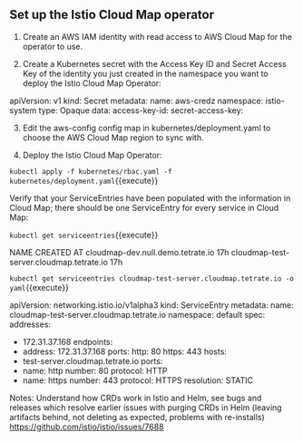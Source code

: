 ## Set up the Istio Cloud Map operator

1. Create an AWS IAM identity with read access to AWS Cloud Map for the operator to use.

2. Create a Kubernetes secret with the Access Key ID and Secret Access Key of the identity you just created in the namespace you want to deploy the Istio Cloud Map Operator:

apiVersion: v1
kind: Secret
metadata:
  name: aws-credz
  namespace: istio-system
type: Opaque
data:
  access-key-id: <base64-encoded-IAM-access-key-id>
  secret-access-key: <base64-encoded-IAM-secret-access-key>
  
3. Edit the aws-config config map in kubernetes/deployment.yaml to choose the AWS Cloud Map region to sync with.

4. Deploy the Istio Cloud Map Operator:

`kubectl apply -f kubernetes/rbac.yaml -f kubernetes/deployment.yaml`{{execute}}

Verify that your ServiceEntries have been populated with the information in Cloud Map; there should be one ServiceEntry for every service in Cloud Map:

`kubectl get serviceentries`{{execute}}

NAME                                       CREATED AT
cloudmap-dev.null.demo.tetrate.io          17h
cloudmap-test-server.cloudmap.tetrate.io   17h

`kubectl get serviceentries cloudmap-test-server.cloudmap.tetrate.io -o yaml`{{execute}}

apiVersion: networking.istio.io/v1alpha3
kind: ServiceEntry
metadata:
  name: cloudmap-test-server.cloudmap.tetrate.io
  namespace: default
spec:
  addresses:
  - 172.31.37.168
  endpoints:
  - address: 172.31.37.168
    ports:
      http: 80
      https: 443
  hosts:
  - test-server.cloudmap.tetrate.io
  ports:
  - name: http
    number: 80
    protocol: HTTP
  - name: https
    number: 443
    protocol: HTTPS
  resolution: STATIC


Notes: Understand how CRDs work in Istio and Helm, see bugs and releases which resolve earlier issues with purging CRDs in Helm (leaving artifacts behind, not deleting as expected, problems with re-installs) https://github.com/istio/istio/issues/7688
